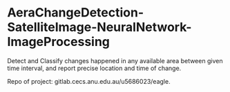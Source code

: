 # AeraChangeDetection-SatelliteImage-NeuralNetwork-ImageProcessing
Detect and Classify changes happened in any available area between given time interval, and report precise location and time of change.

Repo of project: gitlab.cecs.anu.edu.au/u5686023/eagle.
